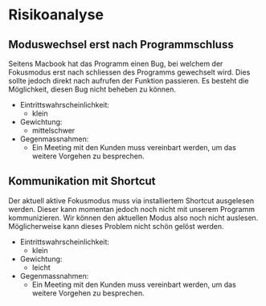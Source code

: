 Risikoanalyse
=============

Moduswechsel erst nach Programmschluss
--------------------------------------

Seitens Macbook hat das Programm einen Bug, bei welchem der Fokusmodus erst nach schliessen des Programms gewechselt wird. Dies sollte jedoch direkt nach aufrufen der Funktion passieren. Es besteht die Möglichkeit, diesen Bug nicht beheben zu können.

 - Eintrittswahrscheinlichkeit: 
    - klein
 - Gewichtung:
    - mittelschwer
 - Gegenmassnahmen: 
    - Ein Meeting mit den Kunden muss vereinbart werden, um das weitere Vorgehen zu besprechen.


Kommunikation mit Shortcut
--------------------------

Der aktuell aktive Fokusmodus muss via installiertem Shortcut ausgelesen werden. Dieser kann momentan jedoch noch nicht mit unserem Programm kommunizieren. Wir können den aktuellen Modus also noch nicht auslesen. Möglicherweise kann dieses Problem nicht schön gelöst werden.

 - Eintrittswahrscheinlichkeit: 
    - klein
 - Gewichtung:
    - leicht
 - Gegenmassnahmen: 
    - Ein Meeting mit den Kunden muss vereinbart werden, um das weitere Vorgehen zu besprechen.